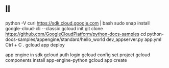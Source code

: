 # ll 
python -V
curl https://sdk.cloud.google.com | bash
sudo snap install google-cloud-cli --classic
gcloud init
git clone https://github.com/GoogleCloudPlatform/python-docs-samples
 cd python-docs-samples/appengine/standard/hello_world
dev_appserver.py app.yml
Ctrl + C .
gcloud app deploy


app engine in sdk
gcloud auth login
gcloud config set project <project-id>
 gcloud components install app-engine-python
 gcloud app create

